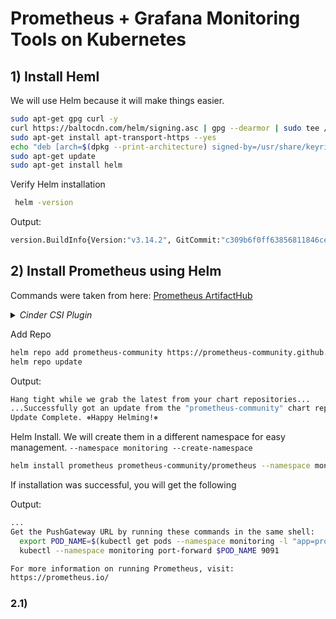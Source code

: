 # Prometheus + Grafana Monitoring Tools on Kubernetes
## 1) Install Heml
We will use Helm because it will make things easier.

```bash
sudo apt-get gpg curl -y
curl https://baltocdn.com/helm/signing.asc | gpg --dearmor | sudo tee /usr/share/keyrings/helm.gpg > /dev/null
sudo apt-get install apt-transport-https --yes
echo "deb [arch=$(dpkg --print-architecture) signed-by=/usr/share/keyrings/helm.gpg] https://baltocdn.com/helm/stable/debian/ all main" | sudo tee /etc/apt/sources.list.d/helm-stable-debian.list
sudo apt-get update
sudo apt-get install helm
```

Verify Helm installation
```bash
 helm -version
```

Output:
```bash
version.BuildInfo{Version:"v3.14.2", GitCommit:"c309b6f0ff63856811846ce18f3bdc93d2b4d54b", GitTreeState:"clean", GoVersion:"go1.21.7"}
```

## 2) Install Prometheus using Helm

Commands were taken from here: [Prometheus ArtifactHub](https://artifacthub.io/packages/helm/prometheus-community/prometheus)


<details>
  <summary><i>Cinder CSI Plugin</i></summary>
 
_This part is optional. I needed to do this because I am using OpenStack to deploy my Kubernetes Nodes._

Git clone repository for `cinder-csi-plugin`. Follow the guide here [cinder-csi-plugin](https://github.com/kubernetes/cloud-provider-openstack/blob/master/docs/cinder-csi-plugin/using-cinder-csi-plugin.md)
```bash
git clone https://github.com/kubernetes/cloud-provider-openstack.git
```

Change to directory:
```bash
cd /cloud-provider-openstack/manifests/cinder-csi-plugin
```

Create file `cloud.conf`
```bash
[Global]
username = YOUR_USER
password = YOUR_PASSWORD
domain-name = default
auth-url = https://YOUR_DU_URL/keystone/v3
tenant-id = YOUR_TENANT_ID
region = YOUR_REGION
```

Encode file `cloud.conf` to Base64
```bash
cat cloud.conf | base64 |tr -d '\n'

Output:
W0dsb2JhbF0Kddfgkjhdkfjhg1pbgpwYXNzd29yZCA9IGV3UkRManJuWWJYZlBjNkxhV1RubzFyc1FxRlZzdFZuekFobFRodWYKZG9tYWluLW5hbWUgPSBEZWZhdWx0CmF1dGgtdXJsID0gaHR0cDovLzE5Mi4xNjguMi44OD.....vbk9uZQo=
```

Copy the contents of the encoded OpenStack RC configuration and add the string into the data field of the `csi-secret-cinderplugin.yaml` file
```bash
# This YAML file contains secret objects,
# which are necessary to run csi cinder plugin.

kind: Secret
apiVersion: v1
metadata:
  name: cloud-config
  namespace: kube-system
data:
  cloud.conf: W0dsb2JhbF0KdXNlcm5hbWUgP        <=== Change this!
```

Kubectl apply everything in the directory
```bash
kubectl apply -f .
```
Verify
```bash
kubectl get pods -n kube-system

Output:
NAME                                           READY   STATUS    RESTARTS      AGE
coredns-85b955d87b-585nd                       1/1     Running   1 (43m ago)   46m
coredns-85b955d87b-w4bc2                       1/1     Running   1 (43m ago)   46m
csi-cinder-controllerplugin-646bdf9885-fvfgz   6/6     Running   1 (46s ago)   107s              <=== This
csi-cinder-nodeplugin-hptwq                    3/3     Running   0             107s              <=== This
csi-cinder-nodeplugin-jqhrg                    3/3     Running   1 (67s ago)   107s              <=== This
csi-cinder-nodeplugin-z67px                    3/3     Running   1 (68s ago)   107s              <=== This
kube-apiserver-control-1                       1/1     Running   0             19m
kube-controller-manager-control-1              1/1     Running   2 (19m ago)   19m
kube-flannel-96wjz                             1/1     Running   0             18m
kube-flannel-gkzwm                             1/1     Running   1 (43m ago)   45m
kube-flannel-mkctv                             1/1     Running   1 (43m ago)   45m
kube-proxy-8d7ct                               1/1     Running   0             43m
kube-proxy-dtlw4                               1/1     Running   1 (43m ago)   45m
kube-proxy-vmbfb                               1/1     Running   0             18m
kube-scheduler-control-1                       1/1     Running   2 (19m ago)   19m
```
<hr>
</details>

Add Repo
```bash
helm repo add prometheus-community https://prometheus-community.github.io/helm-charts
helm repo update
```
Output:
```bash
Hang tight while we grab the latest from your chart repositories...
...Successfully got an update from the "prometheus-community" chart repository
Update Complete. ⎈Happy Helming!⎈
```

Helm Install. We will create them in a different namespace for easy management. `--namespace monitoring --create-namespace`
```bash
helm install prometheus prometheus-community/prometheus --namespace monitoring --create-namespace
```

If installation was successful, you will get the following

Output:
```bash
...
Get the PushGateway URL by running these commands in the same shell:
  export POD_NAME=$(kubectl get pods --namespace monitoring -l "app=prometheus-pushgateway,component=pushgateway" -o jsonpath="{.items[0].metadata.name}")
  kubectl --namespace monitoring port-forward $POD_NAME 9091

For more information on running Prometheus, visit:
https://prometheus.io/
```

### 2.1) 

